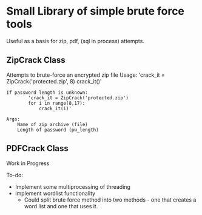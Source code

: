 # Small Library of simple brute force tools 

Useful as a basis for zip, pdf, (sql in process) attempts.

## ZipCrack Class
Attempts to brute-force an encrypted zip file
    Usage:
            'crack_it = ZipCrack('protected.zip', 8)
            crack_it()'

    If password length is unknown:
            'crack_it = ZipCrack('protected.zip')
            for i in range(8,17):
                crack_it(i)'

    Args:
        Name of zip archive (file)
        Length of password (pw_length)

## PDFCrack Class
Work in Progress

To-do:
- Implement some multiprocessing of threading
- implement wordlist functionality
    - Could split brute force method into two methods - one that creates a word list and one that uses it.
